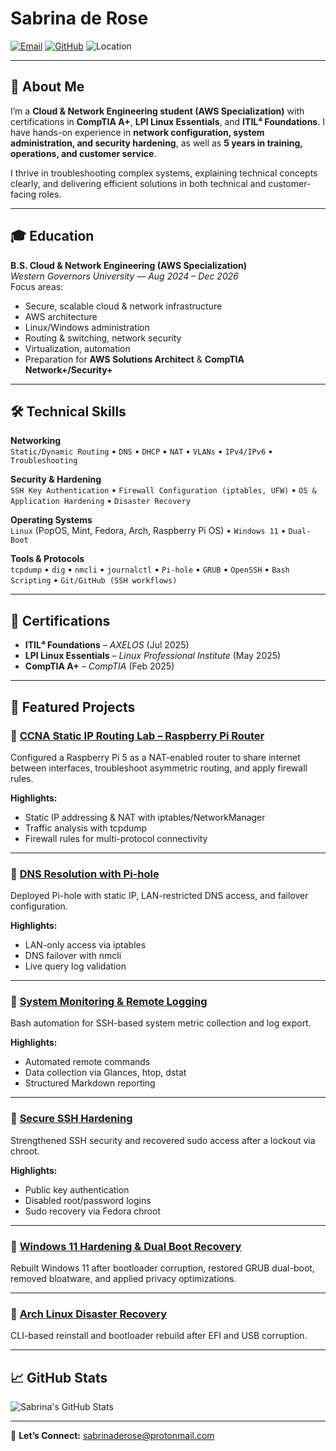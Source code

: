 # Sabrina de Rose

[![Email](https://img.shields.io/badge/Email-sabrinaderose%40protonmail.com-informational?style=flat&logo=protonmail&logoColor=white&color=8B89CC)](mailto:sabrinaderose@protonmail.com)
[![GitHub](https://img.shields.io/badge/GitHub-sabrinaderose-181717?style=flat&logo=github)](https://github.com/sabrinaderose)
![Location](https://img.shields.io/badge/Location-West%20Covina%2C%20CA-blue)

---

## 👋 About Me
I’m a **Cloud & Network Engineering student (AWS Specialization)** with certifications in **CompTIA A+**, **LPI Linux Essentials**, and **ITIL⁴ Foundations**. I have hands-on experience in **network configuration, system administration, and security hardening**, as well as **5 years in training, operations, and customer service**.

I thrive in troubleshooting complex systems, explaining technical concepts clearly, and delivering efficient solutions in both technical and customer-facing roles.

---

## 🎓 Education
**B.S. Cloud & Network Engineering (AWS Specialization)**  
*Western Governors University — Aug 2024 – Dec 2026*  
Focus areas:  
- Secure, scalable cloud & network infrastructure  
- AWS architecture  
- Linux/Windows administration  
- Routing & switching, network security  
- Virtualization, automation  
- Preparation for **AWS Solutions Architect** & **CompTIA Network+/Security+**

---

## 🛠 Technical Skills

**Networking**  
`Static/Dynamic Routing` • `DNS` • `DHCP` • `NAT` • `VLANs` • `IPv4/IPv6` • `Troubleshooting`

**Security & Hardening**  
`SSH Key Authentication` • `Firewall Configuration (iptables, UFW)` • `OS & Application Hardening` • `Disaster Recovery`

**Operating Systems**  
`Linux` (PopOS, Mint, Fedora, Arch, Raspberry Pi OS) • `Windows 11` • `Dual-Boot`

**Tools & Protocols**  
`tcpdump` • `dig` • `nmcli` • `journalctl` • `Pi-hole` • `GRUB` • `OpenSSH` • `Bash Scripting` • `Git/GitHub (SSH workflows)`

---

## 📜 Certifications
- **ITIL⁴ Foundations** – *AXELOS* (Jul 2025)  
- **LPI Linux Essentials** – *Linux Professional Institute* (May 2025)  
- **CompTIA A+** – *CompTIA* (Feb 2025)  

---

## 📂 Featured Projects

### 🔹 [CCNA Static IP Routing Lab – Raspberry Pi Router](https://github.com/sabrinaderose/ccna-static-ip-routing-lab)
Configured a Raspberry Pi 5 as a NAT-enabled router to share internet between interfaces, troubleshoot asymmetric routing, and apply firewall rules.

**Highlights:**  
- Static IP addressing & NAT with iptables/NetworkManager  
- Traffic analysis with tcpdump  
- Firewall rules for multi-protocol connectivity  

---

### 🔹 [DNS Resolution with Pi-hole](https://github.com/sabrinaderose/ccna-dns-resolution-with-pihole)  
Deployed Pi-hole with static IP, LAN-restricted DNS access, and failover configuration.

**Highlights:**  
- LAN-only access via iptables  
- DNS failover with nmcli  
- Live query log validation  

---

### 🔹 [System Monitoring & Remote Logging](https://github.com/sabrinaderose/core-system-monitoring-logs)  
Bash automation for SSH-based system metric collection and log export.

**Highlights:**  
- Automated remote commands  
- Data collection via Glances, htop, dstat  
- Structured Markdown reporting  

---

### 🔹 [Secure SSH Hardening](https://github.com/sabrinaderose/core-secure-ssh-hardening)  
Strengthened SSH security and recovered sudo access after a lockout via chroot.

**Highlights:**  
- Public key authentication  
- Disabled root/password logins  
- Sudo recovery via Fedora chroot  

---

### 🔹 [Windows 11 Hardening & Dual Boot Recovery](https://github.com/sabrinaderose/windows-11-hardening-and-setup)  
Rebuilt Windows 11 after bootloader corruption, restored GRUB dual-boot, removed bloatware, and applied privacy optimizations.

---

### 🔹 [Arch Linux Disaster Recovery](https://github.com/sabrinaderose/arch-linux-recovery-from-usb-corruption)  
CLI-based reinstall and bootloader rebuild after EFI and USB corruption.

---

## 📈 GitHub Stats
![Sabrina's GitHub Stats](https://github-readme-stats.vercel.app/api?username=sabrinaderose&show_icons=true&theme=tokyonight)

---
💌 **Let’s Connect:** [sabrinaderose@protonmail.com](mailto:sabrinaderose@protonmail.com)  
